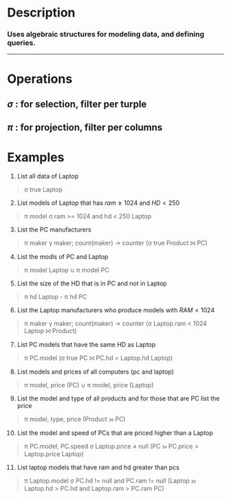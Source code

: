 # Description

### Uses algebraic structures for modeling data, and defining queries.

---

# Operations

## $\sigma$ : for selection, filter per turple
## $\pi$ : for projection, filter per columns 

# Examples

1) List all data of Laptop  
> σ true Laptop

2) List models of Laptop that has $ram \ge1024$ and $HD < 250$
>π model σ ram >= 1024 and hd < 250 Laptop

3) List the PC manufacturers 
>π maker γ maker; count(maker) → counter (σ true Product ⨝ PC)

4) List the modls of PC and Laptop
>π model Laptop ∪ π model PC

5) List the size of the HD that is in PC and not in Laptop
> π hd Laptop - π hd PC

6) List the Laptop manufacturers who produce models with $RAM < 1024$
>π maker γ maker; count(maker) → counter (σ Laptop.ram < 1024 Laptop ⨝ Product)

7) List PC models that have the same HD as Laptop 
>π PC.model (σ true PC ⨝ PC.hd = Laptop.hd Laptop) 

8) List models and prices of all computers (pc and laptop)
>π model, price (PC) ∪ π model, price (Laptop)  

9) List the model and type of all products and for those that are PC list the price
>π model, type, price (Product ⟕ PC)

10) List the model and speed of PCs that are priced higher than a Laptop 
>π PC.model, PC.speed σ Laptop.price ≠ null (PC ⟕ PC.price > Laptop.price Laptop)

11) List laptop models that have ram and hd greater than pcs  
>π Laptop.model σ PC.hd != null and PC.ram != null
>(Laptop ⟕ Laptop.hd > PC.hd and Laptop.ram > PC.ram PC)

